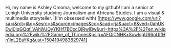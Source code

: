 Hi, my name is Ashley Omoma, welcome to my github! I am a senior at Lehigh University studying Journalism and Africana Studies. I am a visual & multimedia storyteller. 
!(I'm obsessed with) [https://www.google.com/url?sa=i&rct=j&q=&esrc=s&source=images&cd=&cad=rja&uact=8&ved=0ahUKEwi0iqGQqf_VAhWJQyYKHf7BCxcQjRwIBw&url=https%3A%2F%2Fen.wikipedia.org%2Fwiki%2FGame_of_Thrones&psig=AFQjCNHKxSowIsgUR6oUIfHn1lnL2EaYKg&ust=1504194983829741]
